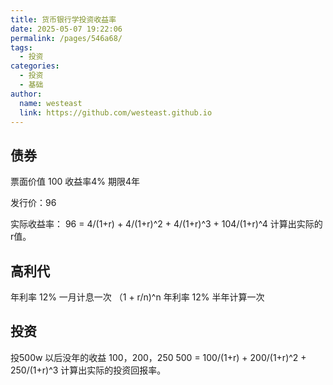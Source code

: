 ```yaml
---
title: 货币银行学投资收益率
date: 2025-05-07 19:22:06
permalink: /pages/546a68/
tags: 
  - 投资
categories: 
  - 投资
  - 基础
author: 
  name: westeast
  link: https://github.com/westeast.github.io
---
```


## 债券
票面价值 100 收益率4% 期限4年

发行价：96

实际收益率：
96 = 4/(1+r) + 4/(1+r)^2 + 4/(1+r)^3 + 104/(1+r)^4
计算出实际的r值。

## 高利代
年利率 12% 一月计息一次 （1 + r/n)^n
年利率 12% 半年计算一次

## 投资
投500w  以后没年的收益 100，200，250
500 = 100/(1+r) + 200/(1+r)^2 + 250/(1+r)^3
计算出实际的投资回报率。


